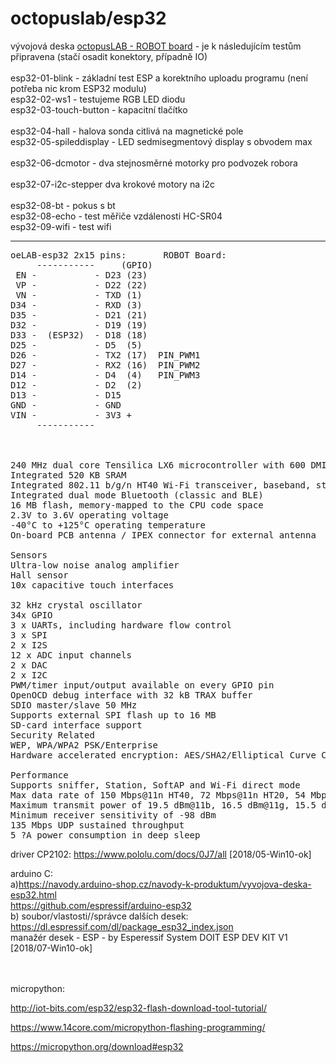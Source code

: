 # octopuslab/esp32

vývojová deska <a href="http://www.octopuslab.cz/index.php/vyvojove-desky/robot-board">octopusLAB - ROBOT board</a> - je k následujícím testům připravena (stačí osadit konektory, případně IO)<br />
<br />
esp32-01-blink	- základní test ESP a korektního uploadu programu (není potřeba nic krom ESP32 modulu)<br />
esp32-02-ws1	- testujeme RGB LED diodu<br />
esp32-03-touch-button - kapacitní tlačítko<br />	
esp32-04-hall	- halova sonda citlivá na magnetické pole<br />
esp32-05-spileddisplay - LED sedmisegmentový display s obvodem max<br />	
esp32-06-dcmotor - dva stejnosměrné motorky pro podvozek robora<br />	
esp32-07-i2c-stepper dva krokové motory na i2c<br />	
esp32-08-bt - pokus s bt<br />
esp32-08-echo - test měřiče vzdálenosti HC-SR04<br />
esp32-09-wifi - test wifi<br />
<hr />


<pre>
oeLAB-esp32 2x15 pins:       ROBOT Board:
     -----------     (GPIO)
 EN -           - D23 (23) 
 VP -           - D22 (22)
 VN -           - TXD (1)
D34 -           - RXD (3)
D35 -           - D21 (21)
D32 -           - D19 (19)
D33 -  (ESP32)  - D18 (18)
D25 -           - D5  (5)
D26 -           - TX2 (17)  PIN_PWM1 
D27 -           - RX2 (16)  PIN_PWM2
D14 -           - D4  (4)   PIN_PWM3
D12 -           - D2  (2)
D13 -           - D15
GND -           - GND
VIN -           - 3V3 +
     -----------



240 MHz dual core Tensilica LX6 microcontroller with 600 DMIPS
Integrated 520 KB SRAM
Integrated 802.11 b/g/n HT40 Wi-Fi transceiver, baseband, stack and LWIP
Integrated dual mode Bluetooth (classic and BLE)
16 MB flash, memory-mapped to the CPU code space
2.3V to 3.6V operating voltage
-40°C to +125°C operating temperature
On-board PCB antenna / IPEX connector for external antenna

Sensors	
Ultra-low noise analog amplifier
Hall sensor
10x capacitive touch interfaces

32 kHz crystal oscillator
34x GPIO	
3 x UARTs, including hardware flow control
3 x SPI
2 x I2S
12 x ADC input channels
2 x DAC
2 x I2C
PWM/timer input/output available on every GPIO pin
OpenOCD debug interface with 32 kB TRAX buffer
SDIO master/slave 50 MHz
Supports external SPI flash up to 16 MB
SD-card interface support
Security Related
WEP, WPA/WPA2 PSK/Enterprise
Hardware accelerated encryption: AES/SHA2/Elliptical Curve Cryptography/RSA-4096

Performance	
Supports sniffer, Station, SoftAP and Wi-Fi direct mode
Max data rate of 150 Mbps@11n HT40, 72 Mbps@11n HT20, 54 Mbps@11g, and 11 Mbps@11b
Maximum transmit power of 19.5 dBm@11b, 16.5 dBm@11g, 15.5 dBm@11n
Minimum receiver sensitivity of -98 dBm
135 Mbps UDP sustained throughput
5 ?A power consumption in deep sleep
</pre>



driver CP2102: https://www.pololu.com/docs/0J7/all [2018/05-Win10-ok]

arduino C:<br /> 
a)https://navody.arduino-shop.cz/navody-k-produktum/vyvojova-deska-esp32.html<br />
https://github.com/espressif/arduino-esp32<br />
b) soubor/vlastosti//správce dalších desek:<br />
https://dl.espressif.com/dl/package_esp32_index.json<br />
manažér desek - ESP - by Esperessif System 
DOIT ESP DEV KIT V1 [2018/07-Win10-ok]

<br /><br />
micropython:<br />

http://iot-bits.com/esp32/esp32-flash-download-tool-tutorial/<br />

https://www.14core.com/micropython-flashing-programming/<br />

https://micropython.org/download#esp32

